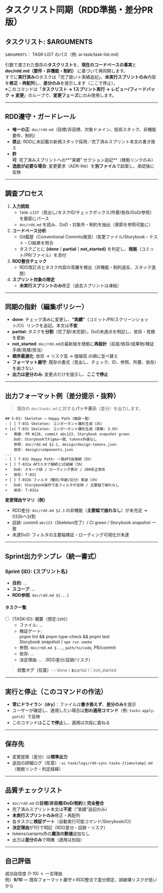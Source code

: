# タスクリスト同期（RDD準拠・差分PR版）

## タスクリスト: $ARGUMENTS
`$ARGUMENTS`： TASK-LIST のパス（例: ai-task/task-list.md）

引数で渡された既存の**タスクリスト**を、**現在のコードベースの事実**と **doc/rdd.md（要件・非機能・制約）** に基づいて再同期します。  
すでに**実行済み**のタスクは「完了扱い＋実績追記」、**未実行スプリントのみ**内容を**修正・再配列**し、**差分のみ**を提示します（ここで停止）。  
※このコマンドは「**タスクリスト → 1スプリント実行 → レビュー/フィードバック → 変更**」のループで、**変更フェーズ**にのみ使用します。

---

## RDD遵守・ガードレール
- **唯一の正**: `doc/rdd.md`（目標/非目標、対象ドメイン、技術スタック、非機能要件、制約）
- **禁止**: RDDに未記載の新規スタック採用／完了済みスプリント本文の書き換え
- **許可**: 完了済みスプリントへの**“実績” セクション追記**（根拠リンクのみ）
- **逸脱が必要な場合**: 変更要求（ADR-lite）を**別ファイル**で起案し、承認後に反映

---

## 調査プロセス
1. **入力読取**  
   - `TASK-LIST`（見出し/タスクID/チェックボックス/所要/依存/DoD/参照）を厳密にパース  
   - `doc/rdd.md` を読み、DoD・対象外・制約を抽出（章節を参照可能に）
2. **コードベース分析**  
   - Git履歴（Conventional Commits推奨）/変更ファイル/Storybook・テスト・CI結果を照合  
   - タスクごとに **{done｜partial｜not_started}** を判定し、**根拠**（コミット/PR/ファイル）を添付
3. **RDD整合チェック**  
   - RDD改訂点とタスク内容の乖離を検出（非機能・制約違反、スタック逸脱）
4. **スプリント対象の限定**  
   - **未実行スプリントのみ**修正（過去スプリントは凍結）

---

## 同期の指針（編集ポリシー）
- **done**: チェック済みに変更し、**“実績”**（コミット/PR/スクリーンショット/CI）リンクを追記。本文は**不変**  
- **partial**: タスクを**分割**（完了部/未完部）。DoD未達点を明記し、依存・見積を更新  
- **not_started**: `doc/rdd.md`の最新版を根拠に**再設計**（前提/依存/成果物/検証手順/見積/担当）  
- **順序最適化**: 依存 → リスク高 → 価値高 の順に並べ替え  
- **フォーマット厳守**: 既存の書式（見出し、チェック、ID、参照、所要、依存）を崩さない  
- **出力は差分のみ**: 変更点だけを提示し、**ここで停止**

---

## 出力フォーマット例（差分提示・抜粋）
> 既存の `doc/tasks.md` に対する**パッチ表示**（差分）を出力します。

    ## S-03: Skeleton → Happy Path（施設一覧）
    - [ ] T-031 Skeleton: コンポーネント雛形生成（3h）
    + [x] T-031 Skeleton: コンポーネント雛形生成（実績: 3.5h）
    +   実績: PR #128, commit abc123, Storybook snapshot green
        DoD: StorybookでFigma一致、tokens外値なし
        参照: doc/rdd.md §2.1, design/design-tokens.json
        依存: design/components.json
    ...
    - [ ] T-032 Happy Path: 一覧API仮接続（5h）
    + [ ] T-032a APIスタブ接続とUI結線（3h）
    +   DoD: スモーク緑 / ローディング表示 / 200系正常系
    +   依存: T-031
    + [ ] T-032b フィルタ（種別/年齢/区分）実装（3h）
    +   DoD: Storybook操作で各フィルタが反映 / 主要幅で崩れなし
    +   依存: T-032a

**変更理由サマリ（例）**  
- RDD差分: `doc/rdd.md §2.3` の非機能（**主要幅で崩れなし**）が未充足 → 032bへ分割  
- 証跡: commit `abc123`（Skeleton完了）/ CI green / Storybook snapshot 一致  
- 未達DoD: フィルタの主要幅検証・ローディング可視化が未達

---

## Sprint出力テンプレ（統一書式）
### Sprint {ID}: {スプリント名}
- **目的**: …
- **スコープ**: …
- **RDD参照**: `doc/rdd.md §{...}`

#### タスク一覧
- [ ] {TASK-ID}: 概要（想定:{xh}）
  - ファイル: …
  - 検証ゲート:  
        pnpm lint && pnpm type-check && pnpm test  
        Storybook snapshot / `npm run smoke`
  - 参照: `doc/rdd.md §...`, `path/to/code`, PR/commit
  - 依存: …
  - 決定理由: …（RDD差分/証跡/リスク）

> **状態タグ（任意）**: ✅done / ⧗partial / ☐not_started

---

## 実行と停止（このコマンドの作法）
- **常にドライラン（dry）**：ファイルは**書き換えず**、**差分のみ**を提示  
- ユーザーが確認し、適用したい場合は**別の適用コマンド**（例: `tasks-apply-patch`）で反映  
- このコマンドは**ここで停止**し、適用は次段に委ねる

---

## 保存先
- 変更提案（差分）は**標準出力**  
- 追加の詳細ログ（任意）: `ai-task/logs/rdd-sync-tasks-{timestamp}.md`（根拠リンク・判定経緯）

---

## 品質チェックリスト
- `doc/rdd.md` の**目標/非目標/DoD/制約**と**完全整合**  
- 完了済みスプリント本文は**不変**（“実績”追記のみ）  
- **未実行スプリントのみ**修正・再配列  
- 各タスクに**検証ゲート**（自動実行可能コマンド/Storybook/CI）  
- **決定理由**が1行で明記（RDD差分・証跡・リスク）  
- tokens/variants外の**魔法の数値**追加なし  
- 出力は**差分のみ**で明確（適用は別段）

---

## 自己評価
成功自信度 (1-10) ＋ 一言理由  
例）**9/10** — 既存フォーマット厳守＋RDD整合で差分限定、誤破壊リスクが低いから
